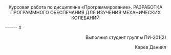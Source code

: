 

#
<p  align="center">Курсовая работа по дисциплине «Программирование». 
РАЗРАБОТКА ПРОГРАММНОГО ОБЕСПЕЧАНИЯ ДЛЯ ИЗУЧЕНИЯ МЕХАНИЧЕСКИХ КОЛЕБАНИЙ </p>
------
#
<p  align="right">Выполнил студент группы ПИ-201(2)  </p>
<p  align="right">Карев Даниил   </p>
